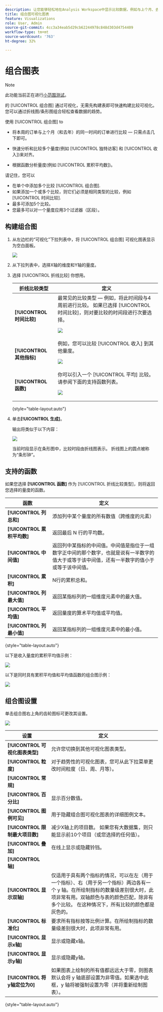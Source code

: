 ```yaml
---
description: 让您能够轻松地在Analysis Workspace中显示比较数据，例如与上个月、去年等进行构建比较。
title: 组合图可视化图表
feature: Visualizations
role: User, Admin
source-git-commit: 4cc3a34eab5d29cb62244978c848d303d4754409
workflow-type: tm+mt
source-wordcount: '763'
ht-degree: 32%

---
```



# 组合图表

>[!NOTE]
>
>此功能当前正在进行[小范围测试](/help/release-notes/releases.md)。

的 [!UICONTROL 组合图] 通过可视化，无需先构建表即可快速构建比较可视化。 您可以通过折线图/条形图组合轻松查看数据的趋势。

使用 [!UICONTROL 组合图] to

* 将本周的订单与上个月（和去年）的同一时间的订单进行比较 — 只需点击几下即可。

* 快速分析和比较多个量度(例如 [!UICONTROL 独特访客] 和 [!UICONTROL 收入])来对齐。

* 根据函数分析量度(例如 [!UICONTROL 累积平均数])。

请记住，您可以

* 在单个中添加多个比较 [!UICONTROL 组合图].
* 如果添加一个或多个比较，则它们必须是相同类型的比较，例如 [!UICONTROL 时间比较].
* 最多可添加5个比较。
* 您最多可以对一个量度应用3个过滤器（区段）。

## 构建组合图

1. 从左边栏的“可视化”下拉列表中，将 [!UICONTROL 组合图] 可视化图表显示为空白面板。

   ![](assets/combo-chart-build.png)

1. 从下拉列表中，选择X轴的维度和Y轴的量度。

1. 选择 [!UICONTROL 折线比较] 你想用。

   | 折线比较类型 | 定义 |
   | --- | --- |
   | **[!UICONTROL 时间比较]** | 最常见的比较类型 — 例如，将此时间段与4周前进行比较。 如果已选择 [!UICONTROL 时间比较]，则对要比较的时间段进行次要选择。<p>![](assets/combo-time-period.png) |
   | **[!UICONTROL 其他指标]** | 例如，您可以比较 [!UICONTROL 收入] 到其他量度。<p>![](assets/combo-2metrics.png) |
   | **[!UICONTROL 函数]** | 你可以引入一个 [!UICONTROL 平均] 比较。 请参阅下面的支持函数列表。<p>![](assets/combo-functions.png) |

   {style=&quot;table-layout:auto&quot;}

1. 单击&#x200B;**[!UICONTROL 生成]**。

   输出将类似于以下内容：

   ![](assets/combo-output.png)

   当前时段显示在条形图中，比较时段由折线图表示。 折线图上的圆点被称为“条形钟”。

## 支持的函数

如果您选择 **[!UICONTROL 函数]** 作为 [!UICONTROL 折线比较类型]，则将返回您选择的量度的函数。

| 函数 | 定义 |
| --- | --- |
| **[!UICONTROL 列总和]** | 添加列中某个量度的所有数值（跨维度的元素） |
| **[!UICONTROL 累积平均数]** | 返回最后 N 行的平均数。 |
| **[!UICONTROL 中间值]** | 返回列中某指标的中间值。中间值是指位于一组数字正中间的那个数字，也就是说有一半数字的值大于或等于该中间值，还有一半数字的值小于或等于该中间值。 |
| **[!UICONTROL 累积]** | N行的累积总和。 |
| **[!UICONTROL 列最大值]** | 返回某指标列的一组维度元素中的最大值。 |
| **[!UICONTROL 平均值]** | 返回量度的算术平均值或平均值。 |
| **[!UICONTROL 列最小值]** | 返回某指标列的一组维度元素中的最小值。 |

{style=&quot;table-layout:auto&quot;}

以下是收入量度的累积平均值示例：

![](assets/combo-cumul-avg.png)

以下是同时具有累积平均值和平均值函数的组合图示例：

![](assets/combo-two-functions.png)

## 组合图设置

单击组合图右上角的齿轮图标可更改其设置。

![](assets/combo-settings.png)

| 设置 | 定义 |
| --- | --- |
| **[!UICONTROL 可视化图表类型]** | 允许您切换到其他可视化图表类型。 |
| **[!UICONTROL 粒度]** | 对于趋势性的可视化图表，您可从此下拉菜单更改时间粒度（日、周、月等）。 |
| **[!UICONTROL 常规]** |  |
| **[!UICONTROL 百分比]** | 显示百分数值。 |
| **[!UICONTROL 图例可见]** | 用于隐藏组合图可视化图表的详细图例文本。 |
| **[!UICONTROL 限制最大项目数]** | 减少X轴上的项目数。 如果您有大数据集，则只能显示前10个项目（或您选择的任何值）。 |
| **[!UICONTROL 叠加]** | 在线上显示或隐藏铃铛。 |
| **[!UICONTROL 轴]** |  |
| **[!UICONTROL 显示双轴]** | 仅适用于具有两个指标的情况，可以在左（用于一个指标）、右（用于另一个指标）两边各有一个 y 轴。在所绘制指标的数量级差别很大时，此项非常有用。双轴颜色与表的颜色匹配，除非有多个比较。 在这种情况下，所有比较的颜色都是灰色的。 |
| **[!UICONTROL 标准化]** | 要求所有指标按等比例计算。在所绘制指标的数量级差别很大时，此项非常有用。 |
| **[!UICONTROL 显示x轴]** | 显示或隐藏x轴。 |
| **[!UICONTROL 显示y轴]** | 显示或隐藏y轴。 |
| **[!UICONTROL 将y轴定位为0]** | 如果图表上绘制的所有值都远远大于零，则图表默认会将 y 轴底部设置为非零值。如果选中此框，y 轴将被强制设置为零（并将重新绘制图表）。 |

{style=&quot;table-layout:auto&quot;}


